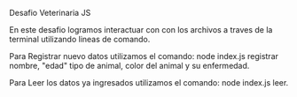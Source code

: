 Desafio Veterinaria JS


En este desafio logramos interactuar con con los archivos a traves de la terminal utilizando lineas de comando.

Para Registrar nuevo datos utilizamos el comando: node index.js registrar nombre, "edad" tipo de animal, color del animal y su enfermedad.

Para Leer los datos ya ingresados utilizamos el comando: node index.js leer.
